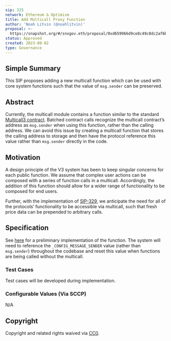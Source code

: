 ```yaml
---
sip: 325
network: Ethereum & Optimism
title: Add Multicall Proxy Function
author: 'Noah Litvin (@noahlitvin)'
proposal: >-
  https://snapshot.org/#/snxgov.eth/proposal/0xd659966d9ce8c49c8dc2af6bb44a7ad02af22df21a1d038273d22a86b7ac8a8d
status: Approved
created: 2023-08-02
type: Governance
---
```


<!--You can leave these HTML comments in your merged SIP and delete the visible duplicate text guides, they will not appear and may be helpful to refer to if you edit it again. This is the suggested template for new SIPs. Note that an SIP number will be assigned by an editor. When opening a pull request to submit your SIP, please use an abbreviated title in the filename, `sip-draft_title_abbrev.md`. The title should be 44 characters or less.-->

## Simple Summary

<!--"If you can't explain it simply, you don't understand it well enough." Simply describe the outcome the proposed changes intends to achieve. This should be non-technical and accessible to a casual community member.-->

This SIP proposes adding a new multicall function which can be used with core system functions such that the value of `msg.sender` can be preserved.

## Abstract

<!--A short (~200 word) description of the proposed change, the abstract should clearly describe the proposed change. This is what *will* be done if the SIP is implemented, not *why* it should be done or *how* it will be done. If the SIP proposes deploying a new contract, write, "we propose to deploy a new contract that will do x".-->

Currently, the multicall module contains a function similar to the standard [Multicall3 contract](https://www.multicall3.com/). Batched contract calls recognize the multicall contract’s address as `msg.sender` when using this function, rather than the calling address. We can avoid this issue by creating a multicall function that stores the calling address to storage and then have the protocol reference this value rather than `msg.sender` directly in the code.

## Motivation

<!--This is the problem statement. This is the *why* of the SIP. It should clearly explain *why* the current state of the protocol is inadequate.  It is critical that you explain *why* the change is needed, if the SIP proposes changing how something is calculated, you must address *why* the current calculation is inaccurate or wrong. This is not the place to describe how the SIP will address the issue!-->

A design principle of the V3 system has been to keep singular concerns for each public function. We assume that complex user actions can be composed with a series of function calls in a multicall. Accordingly, the addition of this function should allow for a wider range of functionality to be composed for end users.

Further, with the implementation of [SIP-329](https://sips.synthetix.io/sips/sip-329/), we anticipate the need for all of the protocols’ functionality to be accessible via multicall, such that fresh price data can be prepended to arbitrary calls.

## Specification

See [here](https://github.com/Synthetixio/synthetix-v3/blob/f153b4fba8cd7d6f9cadd7b580132b465db80008/protocol/synthetix/contracts/modules/core/MulticallModule.sol#L40) for a preliminary implementation of the function. The system will need to reference the `_CONFIG_MESSAGE_SENDER` value (rather than `msg.sender`) throughout the codebase and reset this value when functions are being called without the multicall.

### Test Cases

<!--Test cases for an implementation are mandatory for SIPs but can be included with the implementation..-->

Test cases will be developed during implementation.

### Configurable Values (Via SCCP)

<!--Please list all values configurable via SCCP under this implementation.-->

N/A

## Copyright

Copyright and related rights waived via [CC0](https://creativecommons.org/publicdomain/zero/1.0/).
